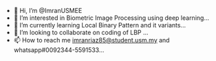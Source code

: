 - 👋 Hi, I’m @ImranUSMEE
- 👀 I’m interested in Biometric Image Processing using deep learning...
- 🌱 I’m currently learning Local Binary Pattern and it variants...
- 💞️ I’m looking to collaborate on coding of LBP ...
- 📫 How to reach me imranriaz85@student.usm.my and whatsapp#0092344-5591533...

<!---
ImranUSMEE/ImranUSMEE is a ✨ special ✨ repository because its `README.md` (this file) appears on your GitHub profile.
You can click the Preview link to take a look at your changes.
--->
